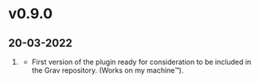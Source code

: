 # v0.9.0
##  20-03-2022

1. [](#new)
    * First version of the plugin ready for consideration to be included in the Grav repository. (Works on my machine™️).